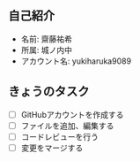 ## 自己紹介

- 名前: 齋藤祐希
- 所属: 城ノ内中
- アカウント名: yukiharuka9089

## きょうのタスク
- [ ] GitHubアカウントを作成する
- [ ] ファイルを追加、編集する
- [ ] コードレビューを行う
- [ ] 変更をマージする
